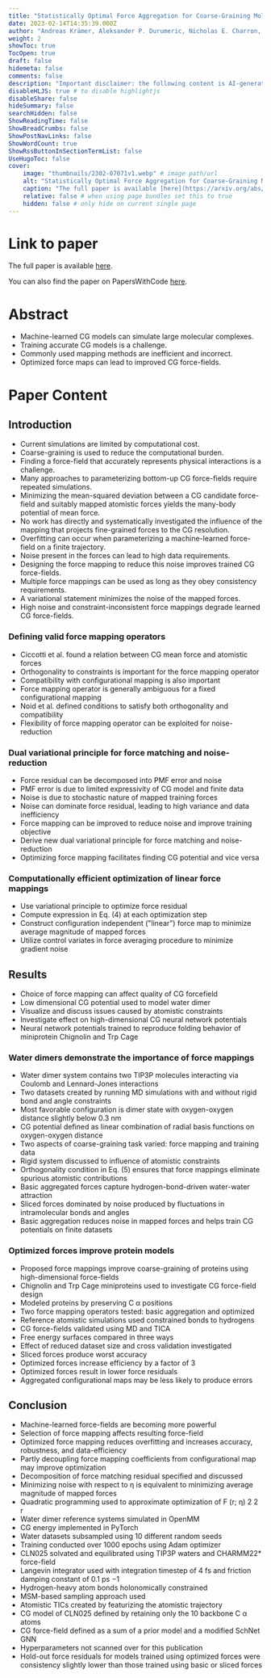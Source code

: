 ```yaml
---
title: "Statistically Optimal Force Aggregation for Coarse-Graining Molecular Dynamics"
date: 2023-02-14T14:35:39.000Z
author: "Andreas Krämer, Aleksander P. Durumeric, Nicholas E. Charron, Yaoyi Chen, Cecilia Clementi and 1 others"
weight: 2
showToc: true
TocOpen: true
draft: false
hidemeta: false
comments: false
description: "Important disclaimer: the following content is AI-generated, please make sure to fact check the presented information by reading the full paper."
disableHLJS: true # to disable highlightjs
disableShare: false
hideSummary: false
searchHidden: false
ShowReadingTime: false
ShowBreadCrumbs: false
ShowPostNavLinks: false
ShowWordCount: true
ShowRssButtonInSectionTermList: false
UseHugoToc: false
cover:
    image: "thumbnails/2302-07071v1.webp" # image path/url
    alt: "Statistically Optimal Force Aggregation for Coarse-Graining Molecular Dynamics" # alt text
    caption: "The full paper is available [here](https://arxiv.org/abs/2302.07071)." # display caption under cover
    relative: false # when using page bundles set this to true
    hidden: false # only hide on current single page
---
```


# Link to paper
The full paper is available [here](https://arxiv.org/abs/2302.07071).

You can also find the paper on PapersWithCode [here](https://paperswithcode.com/paper/statistically-optimal-force-aggregation-for).

# Abstract
- Machine-learned CG models can simulate large molecular complexes.
- Training accurate CG models is a challenge.
- Commonly used mapping methods are inefficient and incorrect.
- Optimized force maps can lead to improved CG force-fields.

# Paper Content

## Introduction
- Current simulations are limited by computational cost.
- Coarse-graining is used to reduce the computational burden.
- Finding a force-field that accurately represents physical interactions is a challenge.
- Many approaches to parameterizing bottom-up CG force-fields require repeated simulations.
- Minimizing the mean-squared deviation between a CG candidate force-field and suitably mapped atomistic forces yields the many-body potential of mean force.
- No work has directly and systematically investigated the influence of the mapping that projects fine-grained forces to the CG resolution.
- Overfitting can occur when parameterizing a machine-learned force-field on a finite trajectory.
- Noise present in the forces can lead to high data requirements.
- Designing the force mapping to reduce this noise improves trained CG force-fields.
- Multiple force mappings can be used as long as they obey consistency requirements.
- A variational statement minimizes the noise of the mapped forces.
- High noise and constraint-inconsistent force mappings degrade learned CG force-fields.

### Defining valid force mapping operators
- Ciccotti et al. found a relation between CG mean force and atomistic forces
- Orthogonality to constraints is important for the force mapping operator
- Compatibility with configurational mapping is also important
- Force mapping operator is generally ambiguous for a fixed configurational mapping
- Noid et al. defined conditions to satisfy both orthogonality and compatibility
- Flexibility of force mapping operator can be exploited for noise-reduction

### Dual variational principle for force matching and noise-reduction
- Force residual can be decomposed into PMF error and noise
- PMF error is due to limited expressivity of CG model and finite data
- Noise is due to stochastic nature of mapped training forces
- Noise can dominate force residual, leading to high variance and data inefficiency
- Force mapping can be improved to reduce noise and improve training objective
- Derive new dual variational principle for force matching and noise-reduction
- Optimizing force mapping facilitates finding CG potential and vice versa

### Computationally efficient optimization of linear force mappings
- Use variational principle to optimize force residual
- Compute expression in Eq. (4) at each optimization step
- Construct configuration independent ("linear") force map to minimize average magnitude of mapped forces
- Utilize control variates in force averaging procedure to minimize gradient noise

## Results
- Choice of force mapping can affect quality of CG forcefield
- Low dimensional CG potential used to model water dimer
- Visualize and discuss issues caused by atomistic constraints
- Investigate effect on high-dimensional CG neural network potentials
- Neural network potentials trained to reproduce folding behavior of miniprotein Chignolin and Trp Cage

### Water dimers demonstrate the importance of force mappings
- Water dimer system contains two TIP3P molecules interacting via Coulomb and Lennard-Jones interactions
- Two datasets created by running MD simulations with and without rigid bond and angle constraints
- Most favorable configuration is dimer state with oxygen-oxygen distance slightly below 0.3 nm
- CG potential defined as linear combination of radial basis functions on oxygen-oxygen distance
- Two aspects of coarse-graining task varied: force mapping and training data
- Rigid system discussed to influence of atomistic constraints
- Orthogonality condition in Eq. (5) ensures that force mappings eliminate spurious atomistic contributions
- Basic aggregated forces capture hydrogen-bond-driven water-water attraction
- Sliced forces dominated by noise produced by fluctuations in intramolecular bonds and angles
- Basic aggregation reduces noise in mapped forces and helps train CG potentials on finite datasets

### Optimized forces improve protein models
- Proposed force mappings improve coarse-graining of proteins using high-dimensional force-fields
- Chignolin and Trp Cage miniproteins used to investigate CG force-field design
- Modeled proteins by preserving C α positions
- Two force mapping operators tested: basic aggregation and optimized
- Reference atomistic simulations used constrained bonds to hydrogens
- CG force-fields validated using MD and TICA
- Free energy surfaces compared in three ways
- Effect of reduced dataset size and cross validation investigated
- Sliced forces produce worst accuracy
- Optimized forces increase efficiency by a factor of 3
- Optimized forces result in lower force residuals
- Aggregated configurational maps may be less likely to produce errors

## Conclusion
- Machine-learned force-fields are becoming more powerful
- Selection of force mapping affects resulting force-field
- Optimized force mapping reduces overfitting and increases accuracy, robustness, and data-efficiency
- Partly decoupling force mapping coefficients from configurational map may improve optimization
- Decomposition of force matching residual specified and discussed
- Minimizing noise with respect to η is equivalent to minimizing average magnitude of mapped forces
- Quadratic programming used to approximate optimization of F (r; η) 2 2 r
- Water dimer reference systems simulated in OpenMM
- CG energy implemented in PyTorch
- Water datasets subsampled using 10 different random seeds
- Training conducted over 1000 epochs using Adam optimizer
- CLN025 solvated and equilibrated using TIP3P waters and CHARMM22* force-field
- Langevin integrator used with integration timestep of 4 fs and friction damping constant of 0.1 ps −1
- Hydrogen-heavy atom bonds holonomically constrained
- MSM-based sampling approach used
- Atomistic TICs created by featurizing the atomistic trajectory
- CG model of CLN025 defined by retaining only the 10 backbone C α atoms
- CG force-field defined as a sum of a prior model and a modified SchNet GNN
- Hyperparameters not scanned over for this publication
- Hold-out force residuals for models trained using optimized forces were consistency slightly lower than those trained using basic or sliced forces
